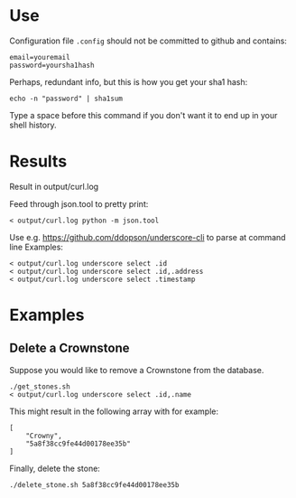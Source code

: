 # Use

Configuration file `.config` should not be committed to github and contains:

    email=youremail
    password=yoursha1hash

Perhaps, redundant info, but this is how you get your sha1 hash:

    echo -n "password" | sha1sum

Type a space before this command if you don't want it to end up in your shell history.

# Results

Result in output/curl.log

Feed through json.tool to pretty print: 

	< output/curl.log python -m json.tool

Use e.g. https://github.com/ddopson/underscore-cli to parse at command line
Examples: 

	< output/curl.log underscore select .id
	< output/curl.log underscore select .id,.address
	< output/curl.log underscore select .timestamp

# Examples

## Delete a Crownstone

Suppose you would like to remove a Crownstone from the database.

    ./get_stones.sh
    < output/curl.log underscore select .id,.name


This might result in the following array with for example:

    [
        "Crowny",
        "5a8f38cc9fe44d00178ee35b"
    ]

Finally, delete the stone:

    ./delete_stone.sh 5a8f38cc9fe44d00178ee35b
